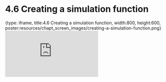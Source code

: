 # 4.6 Creating a simulation function
 
{type: iframe, title:4.6 Creating a simulation function, width:800, height:600, poster:resources/chapt_screen_images/creating-a-simulation-function.png}
![](https://mccoy-lab.github.io/hgv_modules/no_toc/creating-a-simulation-function.html)
 

 
